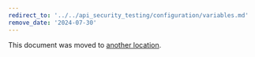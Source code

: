 ```yaml
---
redirect_to: '../../api_security_testing/configuration/variables.md'
remove_date: '2024-07-30'
---
```


This document was moved to [another location](../../api_security_testing/configuration/variables.md).

<!-- This redirect file can be deleted after <2024-07-30>. -->
<!-- Redirects that point to other docs in the same project expire in three months. -->
<!-- Redirects that point to docs in a different project or site (for example, link is not relative and starts with `https:`) expire in one year. -->
<!-- Before deletion, see: https://docs.gitlab.com/ee/development/documentation/redirects.html -->